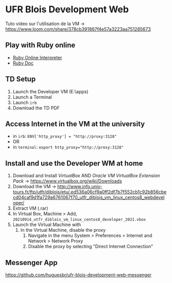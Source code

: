 # UFR Blois Development Web

Tuto video sur l'utilisation de la VM -> https://www.loom.com/share/378cb391867f4e57a3223aa751285673

## Play with Ruby online
- [Ruby Online Interpreter](https://replit.com/languages/ruby)
- [Ruby Doc](https://ruby-doc.org)

## TD Setup

1. Launch the Developer VM (E:\apps\)
2. Launch a Terminal
3. Launch `irb`
4. Download the TD PDF

## Access Internet in the VM at the **university**

- in `irb`: `ENV['http_proxy'] = "http://proxy:3128"`
- OR 
- in `terminal`: `export http_proxy="http://proxy:3128"`

## Install and use the Developer WM at **home**

1. Download and Install *VirtualBox* AND *Oracle VM VirtualBox Extension Pack* -> https://www.virtualbox.org/wiki/Downloads
2. Download the VM -> http://www.info.univ-tours.fr/ftp/utfr/diblois/etu/.ed536a06cf9a0ff2df7b7f552cb1c92b856cbecd04caf9d1fa729a6761067f70_utfr_diblois_vm_linux_centos8_webdeveloper/
3. Extract VM (.rar)
4. In Virtual Box, Machine > Add, `20210914_utfr_diblois_vm_linux_centos8_developer_2021.vbox`
5. Launch the Virtual Machine with
   1. In the Virtual Machine, disable the proxy
      1. Navigate in the menu System > Preferences > Internet and Network > Network Proxy
      2. Disable the proxy by selecting "Direct Internet Connection"

## Messenger App

https://github.com/huguesbr/ufr-blois-development-web-messenger
